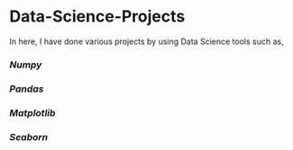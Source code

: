 # Data-Science-Projects
  In here, I have done various projects by using Data Science tools such as,
  ### *Numpy*
  ### *Pandas*
  ### *Matplotlib*
  ### *Seaborn*
